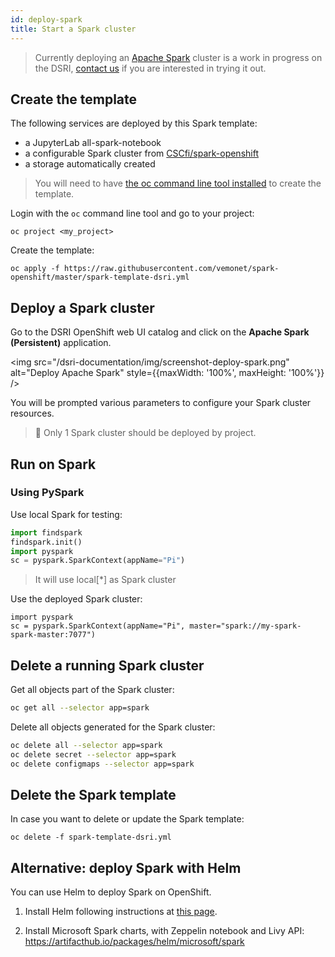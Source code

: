 ```yaml
---
id: deploy-spark
title: Start a Spark cluster
---
```


> Currently deploying an [Apache Spark](https://spark.apache.org/) cluster is a work in progress on the DSRI, [contact us](/dsri-documentation/help) if you are interested in trying it out.

## Create the template

The following services are deployed by this Spark template:

* a JupyterLab all-spark-notebook
* a configurable Spark cluster from [CSCfi/spark-openshift](https://github.com/CSCfi/spark-openshift)
* a storage automatically created

> You will need to have [the oc command line tool installed](/dsri-documentation/docs/openshift-install) to create the template.

Login with the `oc` command line tool and go to your project:

```shell
oc project <my_project>
```

Create the template:

```shell
oc apply -f https://raw.githubusercontent.com/vemonet/spark-openshift/master/spark-template-dsri.yml
```

## Deploy a Spark cluster

Go to the DSRI OpenShift web UI catalog and click on the **Apache Spark (Persistent)** application.

<img src="/dsri-documentation/img/screenshot-deploy-spark.png" alt="Deploy Apache Spark" style={{maxWidth: '100%', maxHeight: '100%'}} />

You will be prompted various parameters to configure your Spark cluster resources.

> 🚫 Only 1 Spark cluster should be deployed by project.

## Run on Spark

### Using PySpark

Use local Spark for testing:

```python
import findspark
findspark.init()
import pyspark
sc = pyspark.SparkContext(appName="Pi")
```

> It will use local[*] as Spark cluster

Use the deployed Spark cluster:

```shell
import pyspark
sc = pyspark.SparkContext(appName="Pi", master="spark://my-spark-spark-master:7077")
```

## Delete a running Spark cluster

Get all objects part of the Spark cluster:

```bash
oc get all --selector app=spark
```

Delete all objects generated for the Spark cluster:

```bash
oc delete all --selector app=spark
oc delete secret --selector app=spark
oc delete configmaps --selector app=spark
```

## Delete the Spark template

In case you want to delete or update the Spark template:

```shell
oc delete -f spark-template-dsri.yml
```

## Alternative: deploy Spark with Helm

You can use Helm to deploy Spark on OpenShift.

1. Install Helm following instructions at [this page](/dsri-documentation/docs/helm).

2. Install Microsoft Spark charts, with Zeppelin notebook and Livy API: https://artifacthub.io/packages/helm/microsoft/spark
